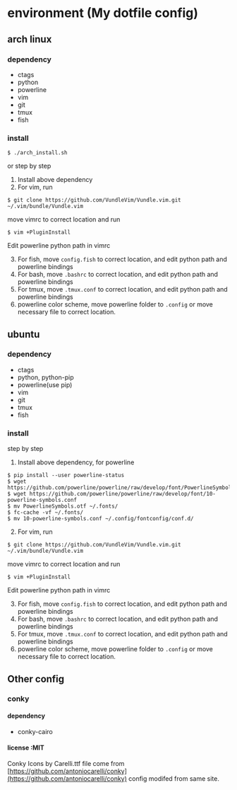 # environment (My dotfile config)
## arch linux
### dependency
* ctags
* python
* powerline
* vim
* git
* tmux
* fish
### install
```
$ ./arch_install.sh
```
or step by step
1. Install above dependency
2. For vim, run
```
$ git clone https://github.com/VundleVim/Vundle.vim.git ~/.vim/bundle/Vundle.vim
```
move vimrc to correct location and run
```
$ vim +PluginInstall
```
Edit powerline python path in vimrc

3. For fish, move `config.fish` to correct location, and edit python path and powerline bindings
4. For bash, move `.bashrc` to correct location, and edit python path and powerline bindings
5. For tmux, move `.tmux.conf` to correct location, and edit python path and powerline bindings
6. powerline color scheme, move powerline folder to `.config` or move necessary file to correct location.

## ubuntu
### dependency
* ctags
* python, python-pip
* powerline(use pip)
* vim
* git
* tmux
* fish
### install
step by step
1. Install above dependency, for powerline
```
$ pip install --user powerline-status
$ wget https://github.com/powerline/powerline/raw/develop/font/PowerlineSymbols.otf
$ wget https://github.com/powerline/powerline/raw/develop/font/10-powerline-symbols.conf
$ mv PowerlineSymbols.otf ~/.fonts/
$ fc-cache -vf ~/.fonts/
$ mv 10-powerline-symbols.conf ~/.config/fontconfig/conf.d/
```
2. For vim, run
```
$ git clone https://github.com/VundleVim/Vundle.vim.git ~/.vim/bundle/Vundle.vim
```
move vimrc to correct location and run
```
$ vim +PluginInstall
```
Edit powerline python path in vimrc

3. For fish, move `config.fish` to correct location, and edit python path and powerline bindings
4. For bash, move `.bashrc` to correct location, and edit python path and powerline bindings
5. For tmux, move `.tmux.conf` to correct location, and edit python path and powerline bindings
6. powerline color scheme, move powerline folder to `.config` or move necessary file to correct location.

## Other config
### conky
#### dependency
* conky-cairo
#### license :MIT
Conky Icons by Carelli.ttf file come from [https://github.com/antoniocarelli/conky](https://github.com/antoniocarelli/conky)
config modifed from same site.
